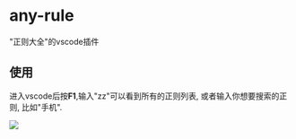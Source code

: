 # any-rule 
"正则大全"的vscode插件

## 使用
进入vscode后按**F1**,输入"zz"可以看到所有的正则列表, 或者输入你想要搜索的正则, 比如"手机".

![](https://user-gold-cdn.xitu.io/2019/8/2/16c51194b318eaab?w=600&h=300&f=gif&s=368933)